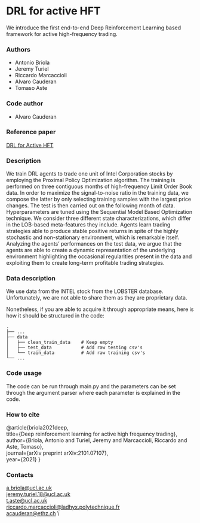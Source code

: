 # DRL for active HFT

We introduce the first end-to-end Deep Reinforcement Learning based framework for active high-frequency trading.

### Authors
- Antonio Briola
- Jeremy Turiel
- Riccardo Marcaccioli
- Alvaro Cauderan
- Tomaso Aste

### Code author 
- Alvaro Cauderan


### Reference paper
[DRL for Active HFT](https://arxiv.org/pdf/2101.07107.pdf)

### Description

We train DRL agents to trade one unit of Intel Corporation stocks by employing the Proximal Policy Optimization algorithm. The training is performed on three contiguous months of high-frequency Limit Order Book data. In order to maximize the signal-to-noise ratio in the training data, we compose the latter by only selecting training samples with the largest price changes. The test is then carried out on the following month of data. Hyperparameters are tuned using the Sequential Model Based Optimization technique. We consider three different state characterizations, which differ in the LOB-based meta-features they include. Agents learn trading strategies able to produce stable positive returns in spite of the highly stochastic and non-stationary environment, which is remarkable itself. Analyzing the agents’ performances on the test data, we argue that the agents are able to create a dynamic representation of the underlying environment highlighting the occasional regularities present in the data and exploiting them to create long-term profitable trading strategies.

### Data description

We use data from the INTEL stock from the LOBSTER database. Unfortunately, we are not able to share them as they are proprietary data.

Nonetheless, if you are able to acquire it through appropriate means, here is how it should be structured in the code:

    .
    ├── ...
    ├── data      
    │   ├── clean_train_data    # Keep empty
    │   ├── test_data           # Add raw testing csv's
    │   └── train_data          # Add raw training csv's
    └── ...

### Code usage

The code can be run through main.py and the parameters can be set through the argument parser where each parameter is explained in the code.

### How to cite

@article{briola2021deep,\
  title={Deep reinforcement learning for active high frequency trading},\
  author={Briola, Antonio and Turiel, Jeremy and Marcaccioli, Riccardo and Aste, Tomaso},\
  journal={arXiv preprint arXiv:2101.07107},\
  year={2021}
}


### Contacts

a.briola@ucl.ac.uk \
jeremy.turiel.18@ucl.ac.uk \
t.aste@ucl.ac.uk \
riccardo.marcaccioli@ladhyx.polytechnique.fr \
acauderan@ethz.ch \
